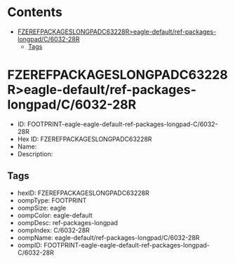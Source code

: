 



Contents
========

* [FZEREFPACKAGESLONGPADC63228R>eagle-default/ref-packages-longpad/C/6032-28R](#fzerefpackageslongpadc63228reagle-defaultref-packages-longpadc6032-28r)
	* [Tags](#tags)

# FZEREFPACKAGESLONGPADC63228R>eagle-default/ref-packages-longpad/C/6032-28R

- ID: FOOTPRINT-eagle-eagle-default-ref-packages-longpad-C/6032-28R
- Hex ID: FZEREFPACKAGESLONGPADC63228R
- Name: 
- Description: 

## Tags

- hexID: FZEREFPACKAGESLONGPADC63228R
- oompType: FOOTPRINT
- oompSize: eagle
- oompColor: eagle-default
- oompDesc: ref-packages-longpad
- oompIndex: C/6032-28R
- oompName: eagle-default/ref-packages-longpad/C/6032-28R
- oompID: FOOTPRINT-eagle-eagle-default-ref-packages-longpad-C/6032-28R
